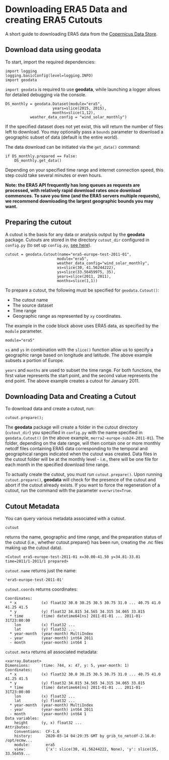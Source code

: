 # Downloading ERA5 Data and creating ERA5 Cutouts

A short guide to downloading ERA5 data from the [Copernicus Data Store](https://cds.climate.copernicus.eu/cdsapp#!/dataset/reanalysis-era5-single-levels?tab=overview).

## Download data using geodata

To start, import the required dependencies:

```
import logging
logging.basicConfig(level=logging.INFO)
import geodata
```

`import geodata` is required to use **geodata**, while launching a logger allows for detailed debugging via the console.


```
DS_monthly = geodata.Dataset(module="era5",
					 years=slice(2015, 2015),
					 months=slice(1,12),
           weather_data_config = "wind_solar_monthly")
```

If the specified dataset does not yet exist, this will return the number of files left to download. You may optionally pass a `bounds` parameter to download a geographic subset of data (default is the entire world).

The data download can be initiated via the `get_data()` command:

```
if DS_monthly.prepared == False:
	DS_monthly.get_data()
```

Depending on your specified time range and internet connection speed, this step could take several minutes or even hours.

**Note: the ERA5 API frequently has long queues as requests are processed, with relatively rapid download rates once download commences. To save you time (and the ERA5 servers multiple requests), we recommend downloading the largest geographic bounds you may want.**



## Preparing the cutout

A cutout is the basis for any data or analysis output by the **geodata** package.  Cutouts are stored in the directory `cutout_dir` configured in `config.py` (to set up `config.py`, [see here](https://github.com/east-winds/geodata/blob/master/doc/general/packagesetup.md)).

```
cutout = geodata.Cutout(name="era5-europe-test-2011-01",
                       module="era5",
                       weather_data_config="wind_solar_monthly",
                       xs=slice(30, 41.56244222),
                       ys=slice(33.56459975, 35),
                       years=slice(2011, 2011),
                       months=slice(1,1))
```

To prepare a cutout, the following must be specified for `geodata.Cutout()`:

* The cutout name
* The source dataset
* Time range
* Geographic range as represented by `xy` coordinates.

The example in the code block above uses ERA5 data, as specified by the `module` parameter.

```
module="era5"
```

`xs` and `ys` in combination with the `slice()` function allow us to specify a geographic range based on longitude and latitude.  The above example subsets a portion of Europe.

`years` and `months` are used to subset the time range.  For both functions, the first value represents the start point, and the second value represents the end point.  The above example creates a cutout for January 2011.

## Downloading Data and Creating a Cutout

To download data and create a cutout, run:
```
cutout.prepare();
```
The **geodata** package will create a folder in the cutout directory (`cutout_dir`) you specified in `config.py` with the name specified in `geodata.Cutout()` (in the above example, `merra2-europe-sub24-2011-01`).  The folder, depending on the date range, will then contain one or more monthly netcdf files containing ERA5 data corresponding to the temporal and geographical ranges indicated when the cutout was created.  Data files in the cutout folder will be at the monthly level - i.e., there will be one file for each month in the specified download time range.


To actually create the cutout, you must run `cutout.prepare()`.  Upon running `cutout.prepare()`, **geodata** will check for the presence of the cutout and abort if the cutout already exists.  If you want to force the regeneration of a cutout, run the command with the parameter `overwrite=True`.



## Cutout Metadata

You can query various metadata associated with a cutout.

```
cutout
```
returns the name, geographic and time range, and the preparation status of the cutout (i.e., whether cutout.prepare() has been run, creating the .nc files making up the cutout data).

```
<Cutout era5-europe-test-2011-01 x=30.00-41.50 y=34.81-33.81 time=2011/1-2011/1 prepared>
```

`cutout.name` returns just the name:

```
'era5-europe-test-2011-01'
```

`cutout.coords` returns coordinates:
```
Coordinates:
  * x           (x) float32 30.0 30.25 30.5 30.75 31.0 ... 40.75 41.0 41.25 41.5
  * y           (y) float32 34.815 34.565 34.315 34.065 33.815
  * time        (time) datetime64[ns] 2011-01-01 ... 2011-01-31T23:00:00
    lon         (x) float32 ...
    lat         (y) float32 ...
  * year-month  (year-month) MultiIndex
  - year        (year-month) int64 2011
  - month       (year-month) int64 1
```

`cutout.meta` returns all associated metadata:

```
<xarray.Dataset>
Dimensions:     (time: 744, x: 47, y: 5, year-month: 1)
Coordinates:
  * x           (x) float32 30.0 30.25 30.5 30.75 31.0 ... 40.75 41.0 41.25 41.5
  * y           (y) float32 34.815 34.565 34.315 34.065 33.815
  * time        (time) datetime64[ns] 2011-01-01 ... 2011-01-31T23:00:00
    lon         (x) float32 ...
    lat         (y) float32 ...
  * year-month  (year-month) MultiIndex
  - year        (year-month) int64 2011
  - month       (year-month) int64 1
Data variables:
    height      (y, x) float32 ...
Attributes:
    Conventions:  CF-1.6
    history:      2020-03-14 04:29:35 GMT by grib_to_netcdf-2.16.0: /opt/ecmw...
    module:       era5
    view:         {'x': slice(30, 41.56244222, None), 'y': slice(35, 33.56459...
```


